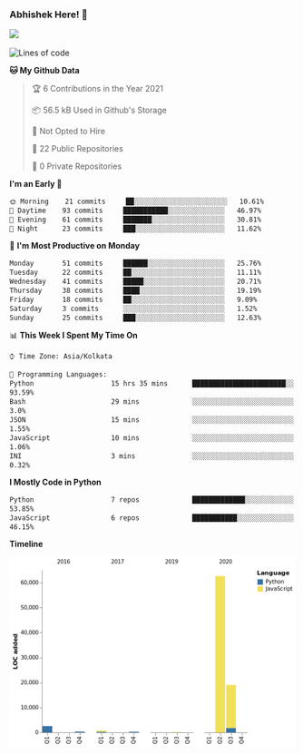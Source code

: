 ### Abhishek Here! 👋
![](https://komarev.com/ghpvc/?username=5parkp1ug&color=green)

<!--
**5parkp1ug/5parkp1ug** is a ✨ _special_ ✨ repository because its `README.md` (this file) appears on your GitHub profile.

Here are some ideas to get you started:

- 🔭 I’m currently working on ...
- 🌱 I’m currently learning ...
- 👯 I’m looking to collaborate on ...
- 🤔 I’m looking for help with ...
- 💬 Ask me about ...
- 📫 How to reach me: ...
- 😄 Pronouns: ...
- ⚡ Fun fact: ...
-->

<!--START_SECTION:waka-->
![Lines of code](https://img.shields.io/badge/From%20Hello%20World%20I%27ve%20Written-85687%20lines%20of%20code-blue)

**🐱 My Github Data** 

> 🏆 6 Contributions in the Year 2021
 > 
> 📦 56.5 kB Used in Github's Storage 
 > 
> 🚫 Not Opted to Hire
 > 
> 📜 22 Public Repositories 
 > 
> 🔑 0 Private Repositories  
 > 
**I'm an Early 🐤** 

```text
🌞 Morning    21 commits     ██░░░░░░░░░░░░░░░░░░░░░░░   10.61% 
🌆 Daytime    93 commits     ███████████░░░░░░░░░░░░░░   46.97% 
🌃 Evening    61 commits     ███████░░░░░░░░░░░░░░░░░░   30.81% 
🌙 Night      23 commits     ███░░░░░░░░░░░░░░░░░░░░░░   11.62%

```
📅 **I'm Most Productive on Monday** 

```text
Monday       51 commits     ██████░░░░░░░░░░░░░░░░░░░   25.76% 
Tuesday      22 commits     ██░░░░░░░░░░░░░░░░░░░░░░░   11.11% 
Wednesday    41 commits     █████░░░░░░░░░░░░░░░░░░░░   20.71% 
Thursday     38 commits     ████░░░░░░░░░░░░░░░░░░░░░   19.19% 
Friday       18 commits     ██░░░░░░░░░░░░░░░░░░░░░░░   9.09% 
Saturday     3 commits      ░░░░░░░░░░░░░░░░░░░░░░░░░   1.52% 
Sunday       25 commits     ███░░░░░░░░░░░░░░░░░░░░░░   12.63%

```


📊 **This Week I Spent My Time On** 

```text
⌚︎ Time Zone: Asia/Kolkata

💬 Programming Languages: 
Python                   15 hrs 35 mins      ███████████████████████░░   93.59% 
Bash                     29 mins             ░░░░░░░░░░░░░░░░░░░░░░░░░   3.0% 
JSON                     15 mins             ░░░░░░░░░░░░░░░░░░░░░░░░░   1.55% 
JavaScript               10 mins             ░░░░░░░░░░░░░░░░░░░░░░░░░   1.06% 
INI                      3 mins              ░░░░░░░░░░░░░░░░░░░░░░░░░   0.32%

```

**I Mostly Code in Python** 

```text
Python                   7 repos             █████████████░░░░░░░░░░░░   53.85% 
JavaScript               6 repos             ███████████░░░░░░░░░░░░░░   46.15%

```


**Timeline**

![Chart not found](https://raw.githubusercontent.com/5parkp1ug/5parkp1ug/master/charts/bar_graph.png) 


<!--END_SECTION:waka-->
